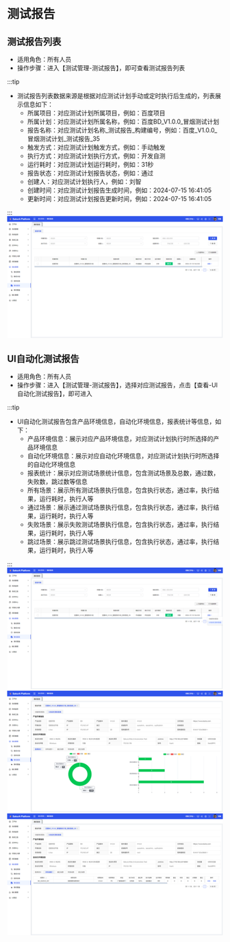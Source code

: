 # 测试报告

## 测试报告列表

- 适用角色：所有人员
- 操作步骤：进入【测试管理-测试报告】，即可查看测试报告列表
  
:::tip

- 测试报告列表数据来源是根据对应测试计划手动或定时执行后生成的，列表展示信息如下：
  - 所属项目：对应测试计划所属项目，例如：百度项目
  - 所属计划：对应测试计划所属名称，例如：百度BD_V1.0.0_冒烟测试计划
  - 报告名称：对应测试计划名称_测试报告_构建编号，例如：百度_V1.0.0_冒烟测试计划_测试报告_35
  - 触发方式：对应测试计划触发方式，例如：手动触发
  - 执行方式：对应测试计划执行方式，例如：开发自测
  - 运行耗时：对应测试计划运行耗时，例如：31秒
  - 报告状态：对应测试计划报告状态，例如：通过
  - 创建人：对应测试计划执行人，例如：刘智
  - 创建时间：对应测试计划报告生成时间，例如：2024-07-15 16:41:05
  - 更新时间：对应测试计划报告更新时间，例如：2024-07-15 16:41:05

:::
![alt text](image.png)

## UI自动化测试报告

- 适用角色：所有人员
- 操作步骤：进入【测试管理-测试报告】，选择对应测试报告，点击【查看-UI自动化测试报告】，即可进入

:::tip

- UI自动化测试报告包含产品环境信息，自动化环境信息，报表统计等信息，如下：
  - 产品环境信息：展示对应产品环境信息，对应测试计划执行时所选择的产品环境信息
  - 自动化环境信息：展示对应自动化环境信息，对应测试计划执行时所选择的自动化环境信息
  - 报表统计：展示对应测试场景统计信息，包含测试场景及总数，通过数，失败数，跳过数等信息
  - 所有场景：展示所有测试场景执行信息，包含执行状态，通过率，执行结果，运行耗时，执行人等
  - 通过场景：展示通过测试场景执行信息，包含执行状态，通过率，执行结果，运行耗时，执行人等
  - 失败场景：展示失败测试场景执行信息，包含执行状态，通过率，执行结果，运行耗时，执行人等
  - 跳过场景：展示跳过测试场景执行信息，包含执行状态，通过率，执行结果，运行耗时，执行人等

:::
![alt text](image-1.png)
![alt text](image-2.png)
![alt text](image-3.png)
